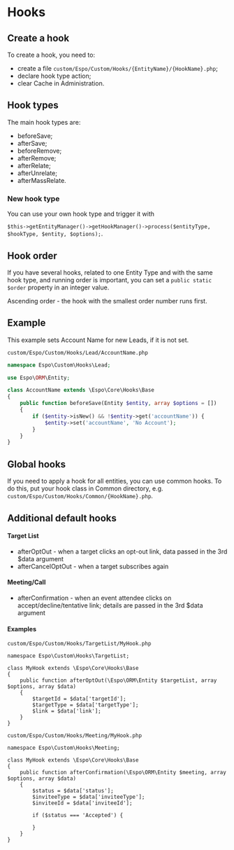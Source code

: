 # Hooks

## Create a hook
To create a hook, you need to:
- create a file `custom/Espo/Custom/Hooks/{EntityName}/{HookName}.php`;
- declare hook type action;
- clear Cache in Administration.

## Hook types

The main hook types are:

- beforeSave;
- afterSave;
- beforeRemove;
- afterRemove;
- afterRelate;
- afterUnrelate;
- afterMassRelate.

### New hook type
You can use your own hook type and trigger it with

`$this->getEntityManager()->getHookManager()->process($entityType, $hookType, $entity, $options);`.

## Hook order
If you have several hooks, related to one Entity Type and with the same hook type, and running order is important, you can set a `public static $order` property in an integer value.

Ascending order - the hook with the smallest order number runs first.

## Example
This example sets Account Name for new Leads, if it is not set.

`custom/Espo/Custom/Hooks/Lead/AccountName.php`

```php
namespace Espo\Custom\Hooks\Lead;

use Espo\ORM\Entity;

class AccountName extends \Espo\Core\Hooks\Base
{    
    public function beforeSave(Entity $entity, array $options = [])
    {
        if ($entity->isNew() && !$entity->get('accountName')) { 
            $entity->set('accountName', 'No Account');
        }
    }
}
```

## Global hooks
If you need to apply a hook for all entities, you can use common hooks. To do this, put your hook class in Common directory, e.g. `custom/Espo/Custom/Hooks/Common/{HookName}.php`.

## Additional default hooks

#### Target List

* afterOptOut - when a target clicks an opt-out link, data passed in the 3rd $data argument
* afterCancelOptOut - when a target subscribes again

#### Meeting/Call

* afterConfirmation - when an event attendee clicks on accept/decline/tentative link; details are passed in the 3rd $data argument

#### Examples

`custom/Espo/Custom/Hooks/TargetList/MyHook.php`

```
namespace Espo\Custom\Hooks\TargetList;

class MyHook extends \Espo\Core\Hooks\Base
{    
    public function afterOptOut(\Espo\ORM\Entity $targetList, array $options, array $data)
    {
        $targetId = $data['targetId'];
        $targetType = $data['targetType'];
        $link = $data['link'];
    }
}
```

`custom/Espo/Custom/Hooks/Meeting/MyHook.php`
```
namespace Espo\Custom\Hooks\Meeting;

class MyHook extends \Espo\Core\Hooks\Base
{    
    public function afterConfirmation(\Espo\ORM\Entity $meeting, array $options, array $data)
    {
        $status = $data['status'];
        $inviteeType = $data['inviteeType'];
        $inviteeId = $data['inviteeId'];
        
        if ($status === 'Accepted') {
        
        }
    }
}
```

